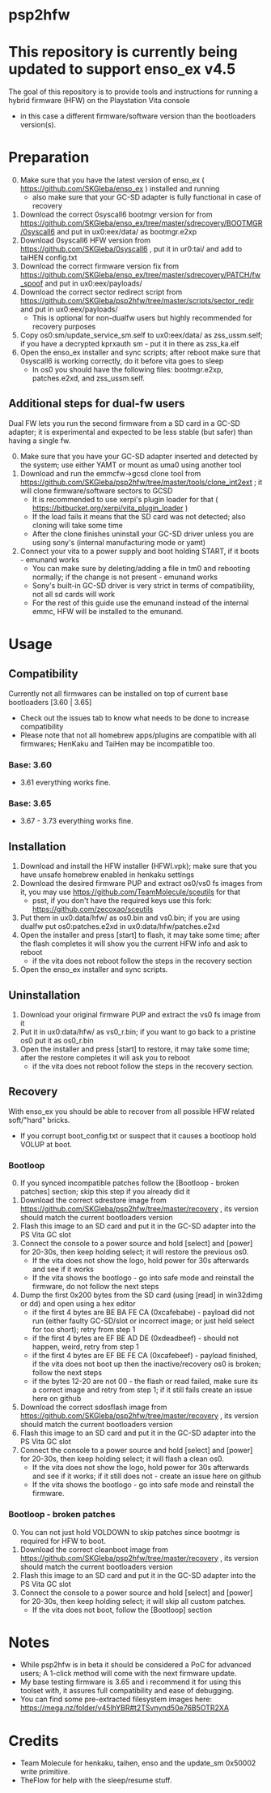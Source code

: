 # psp2hfw

# This repository is currently being updated to support enso_ex v4.5

The goal of this repository is to provide tools and instructions for running a hybrid firmware (HFW) on the Playstation Vita console
 - in this case a different firmware/software version than the bootloaders version(s).
 
# Preparation
0) Make sure that you have the latest version of enso_ex ( https://github.com/SKGleba/enso_ex ) installed and running
    - also make sure that your GC-SD adapter is fully functional in case of recovery
1) Download the correct 0syscall6 bootmgr version for from https://github.com/SKGleba/enso_ex/tree/master/sdrecovery/BOOTMGR/0syscall6 and put in ux0:eex/data/ as bootmgr.e2xp
2) Download 0syscall6 HFW version from https://github.com/SKGleba/0syscall6 , put it in ur0:tai/ and add to taiHEN config.txt
3) Download the correct firmware version fix from https://github.com/SKGleba/enso_ex/tree/master/sdrecovery/PATCH/fw_spoof and put in ux0:eex/payloads/
4) Download the correct sector redirect script from https://github.com/SKGleba/psp2hfw/tree/master/scripts/sector_redir and put in ux0:eex/payloads/
    - This is optional for non-dualfw users but highly recommended for recovery purposes
5) Copy os0:sm/update_service_sm.self to ux0:eex/data/ as zss_ussm.self; if you have a decrypted kprxauth sm - put it in there as zss_ka.elf
6) Open the enso_ex installer and sync scripts; after reboot make sure that 0syscall6 is working correctly, do it before vita goes to sleep
    - In os0 you should have the following files: bootmgr.e2xp, patches.e2xd, and zss_ussm.self.
  
## Additional steps for dual-fw users
Dual FW lets you run the second firmware from a SD card in a GC-SD adapter; it is experimental and expected to be less stable (but safer) than having a single fw.

0) Make sure that you have your GC-SD adapter inserted and detected by the system; use either YAMT or mount as uma0 using another tool
1) Download and run the emmcfw->gcsd clone tool from https://github.com/SKGleba/psp2hfw/tree/master/tools/clone_int2ext ; it will clone firmware/software sectors to GCSD
    - It is recommended to use xerpi's plugin loader for that ( https://bitbucket.org/xerpi/vita_plugin_loader )
    - If the load fails it means that the SD card was not detected; also cloning will take some time
    - After the clone finishes uninstall your GC-SD driver unless you are using sony's (internal manufacturing mode or yamt)
2) Connect your vita to a power supply and boot holding START, if it boots - emunand works
    - You can make sure by deleting/adding a file in tm0 and rebooting normally; if the change is not present - emunand works
    - Sony's built-in GC-SD driver is very strict in terms of compatibility, not all sd cards will work
    - For the rest of this guide use the emunand instead of the internal emmc, HFW will be installed to the emunand.
  
# Usage

## Compatibility
Currently not all firmwares can be installed on top of current base bootloaders [3.60 | 3.65]
 - Check out the issues tab to know what needs to be done to increase compatibility
 - Please note that not all homebrew apps/plugins are compatible with all firmwares; HenKaku and TaiHen may be incompatible too.

### Base: 3.60
 - 3.61 everything works fine.
 
### Base: 3.65
 - 3.67 - 3.73 everything works fine.
 
## Installation
1) Download and install the HFW installer (HFWI.vpk); make sure that you have unsafe homebrew enabled in henkaku settings
2) Download the desired firmware PUP and extract os0/vs0 fs images from it, you may use https://github.com/TeamMolecule/sceutils for that
    - psst, if you don't have the required keys use this fork: https://github.com/zecoxao/sceutils
3) Put them in ux0:data/hfw/ as os0.bin and vs0.bin; if you are using dualfw put os0:patches.e2xd in ux0:data/hfw/patches.e2xd
4) Open the installer and press [start] to flash, it may take some time; after the flash completes it will show you the current HFW info and ask to reboot
    - if the vita does not reboot follow the steps in the recovery section
5) Open the enso_ex installer and sync scripts.
 
## Uninstallation
1) Download your original firmware PUP and extract the vs0 fs image from it
2) Put it in ux0:data/hfw/ as vs0_r.bin; if you want to go back to a pristine os0 put it as os0_r.bin
3) Open the installer and press [start] to restore, it may take some time; after the restore completes it will ask you to reboot
    - if the vita does not reboot follow the steps in the recovery section.
  
## Recovery
With enso_ex you should be able to recover from all possible HFW related soft/"hard" bricks.
 - If you corrupt boot_config.txt or suspect that it causes a bootloop hold VOLUP at boot.
 
### Bootloop
0) If you synced incompatible patches follow the [Bootloop - broken patches] section; skip this step if you already did it
1) Download the correct sdrestore image from https://github.com/SKGleba/psp2hfw/tree/master/recovery , its version should match the current bootloaders version
2) Flash this image to an SD card and put it in the GC-SD adapter into the PS Vita GC slot
3) Connect the console to a power source and hold [select] and [power] for 20-30s, then keep holding select; it will restore the previous os0.
    - If the vita does not show the logo, hold power for 30s afterwards and see if it works
    - If the vita shows the bootlogo - go into safe mode and reinstall the firmware, do not follow the next steps
4) Dump the first 0x200 bytes from the SD card (using [read] in win32dimg or dd) and open using a hex editor
    - if the first 4 bytes are BE BA FE CA (0xcafebabe) - payload did not run (either faulty GC-SD/slot or incorrect image; or just held select for too short); retry from step 1
    - if the first 4 bytes are EF BE AD DE (0xdeadbeef) - should not happen, weird, retry from step 1
    - if the first 4 bytes are EF BE FE CA (0xcafebeef) - payload finished, if the vita does not boot up then the inactive/recovery os0 is broken; follow the next steps
    - if the bytes 12-20 are not 00 - the flash or read failed, make sure its a correct image and retry from step 1; if it still fails create an issue here on github
5) Download the correct sdosflash image from https://github.com/SKGleba/psp2hfw/tree/master/recovery , its version should match the current bootloaders version
6) Flash this image to an SD card and put it in the GC-SD adapter into the PS Vita GC slot
7) Connect the console to a power source and hold [select] and [power] for 20-30s, then keep holding select; it will flash a clean os0.
    - If the vita does not show the logo, hold power for 30s afterwards and see if it works; if it still does not - create an issue here on github
    - If the vita shows the bootlogo - go into safe mode and reinstall the firmware.
  
### Bootloop - broken patches
0) You can not just hold VOLDOWN to skip patches since bootmgr is required for HFW to boot.
1) Download the correct cleanboot image from https://github.com/SKGleba/psp2hfw/tree/master/recovery , its version should match the current bootloaders version
2) Flash this image to an SD card and put it in the GC-SD adapter into the PS Vita GC slot
3) Connect the console to a power source and hold [select] and [power] for 20-30s, then keep holding select; it will skip all custom patches.
    - If the vita does not boot, follow the [Bootloop] section
	
# Notes
 - While psp2hfw is in beta it should be considered a PoC for advanced users; A 1-click method will come with the next firmware update.
 - My base testing firmware is 3.65 and i recommend it for using this toolset with, it assures full compatibility and ease of debugging.
 - You can find some pre-extracted filesystem images here: https://mega.nz/folder/v45lhYBR#t2TSvnynd50e76B5OTR2XA
  
# Credits
 - Team Molecule for henkaku, taihen, enso and the update_sm 0x50002 write primitive.
 - TheFlow for help with the sleep/resume stuff.
 
 
 
 
 
 
